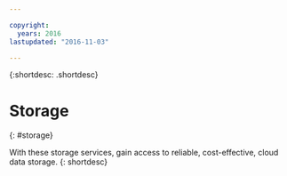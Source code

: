 ```yaml
---

copyright:
  years: 2016
lastupdated: "2016-11-03"

---
```



{:shortdesc: .shortdesc}

# Storage
{: #storage}

With these storage services, gain access to reliable, cost-effective, cloud data storage.
{: shortdesc}
